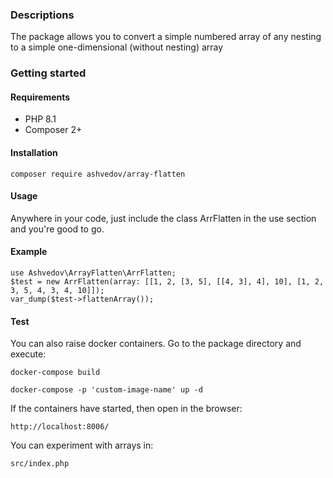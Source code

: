 ### Descriptions
The package allows you to convert a simple numbered array of any nesting to a simple one-dimensional (without nesting) array

### Getting started

#### Requirements
- PHP 8.1
- Composer 2+

#### Installation
```
composer require ashvedov/array-flatten
```

#### Usage
Anywhere in your code, just include the class ArrFlatten in the use section and you're good to go.

#### Example
```
use Ashvedov\ArrayFlatten\ArrFlatten;
$test = new ArrFlatten(array: [[1, 2, [3, 5], [[4, 3], 4], 10], [1, 2, 3, 5, 4, 3, 4, 10]]);
var_dump($test->flattenArray());
```

#### Test
You can also raise docker containers. Go to the package directory and execute:
```
docker-compose build
```
```
docker-compose -p 'custom-image-name' up -d 
```
If the containers have started, then open in the browser:
```
http://localhost:8006/
```
You can experiment with arrays in:
```
src/index.php
```